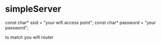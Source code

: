 # simpleServer

const char* ssid = "your wifi access point"; 
const char* password = "your password";

to match you wifi router
